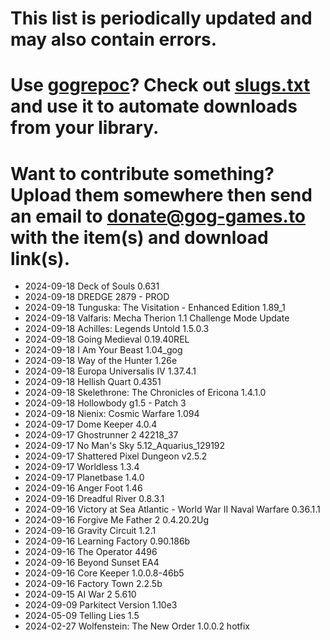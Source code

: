 # This list is periodically updated and may also contain errors.

# Use [gogrepoc](https://github.com/Kalanyr/gogrepoc "gogrepoc")? Check out [slugs.txt](https://raw.githubusercontent.com/GOG-Games-com/missing-updates/main/slugs.txt "slugs.txt") and use it to automate downloads from your library.

# Want to contribute something? Upload them somewhere then send an email to <a href="mailto:donate@gog-games.to">donate@gog-games.to</a> with the item(s) and download link(s).

- 2024-09-18 Deck of Souls 0.631
- 2024-09-18 DREDGE 2879 - PROD
- 2024-09-18 Tunguska: The Visitation - Enhanced Edition 1.89_1
- 2024-09-18 Valfaris: Mecha Therion 1.1 Challenge Mode Update
- 2024-09-18 Achilles: Legends Untold 1.5.0.3
- 2024-09-18 Going Medieval 0.19.40REL
- 2024-09-18 I Am Your Beast 1.04_gog
- 2024-09-18 Way of the Hunter 1.26e
- 2024-09-18 Europa Universalis IV 1.37.4.1
- 2024-09-18 Hellish Quart 0.4351
- 2024-09-18 Skelethrone: The Chronicles of Ericona 1.4.1.0
- 2024-09-18 Hollowbody g1.5 - Patch 3
- 2024-09-18 Nienix: Cosmic Warfare 1.094
- 2024-09-17 Dome Keeper 4.0.4
- 2024-09-17 Ghostrunner 2 42218_37
- 2024-09-17 No Man's Sky 5.12_Aquarius_129192
- 2024-09-17 Shattered Pixel Dungeon v2.5.2
- 2024-09-17 Worldless 1.3.4
- 2024-09-17 Planetbase 1.4.0
- 2024-09-16 Anger Foot 1.46
- 2024-09-16 Dreadful River 0.8.3.1
- 2024-09-16 Victory at Sea Atlantic - World War II Naval Warfare 0.36.1.1
- 2024-09-16 Forgive Me Father 2 0.4.20.2Ug
- 2024-09-16 Gravity Circuit 1.2.1
- 2024-09-16 Learning Factory 0.90.186b
- 2024-09-16 The Operator 4496
- 2024-09-16 Beyond Sunset EA4
- 2024-09-16 Core Keeper 1.0.0.8-46b5
- 2024-09-16 Factory Town 2.2.5b
- 2024-09-15 AI War 2 5.610
- 2024-09-09 Parkitect Version 1.10e3
- 2024-05-09 Telling Lies 1.5
- 2024-02-27 Wolfenstein: The New Order 1.0.0.2 hotfix
